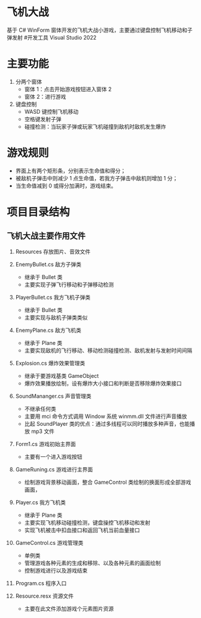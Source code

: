 # 飞机大战

基于 C# WinForm 窗体开发的飞机大战小游戏，主要通过键盘控制飞机移动和子弹发射 #开发工具
Visual Studio 2022

# 主要功能

1. 分两个窗体
   - 窗体 1：点击开始游戏按钮进入窗体 2
   - 窗体 2：进行游戏
2. 键盘控制
   - WASD 键控制飞机移动
   - 空格键发射子弹
   - 碰撞检测：当玩家子弹或玩家飞机碰撞到敌机时敌机发生爆炸

# 游戏规则

- 界面上有两个矩形条，分别表示生命值和得分；
- 被敌机子弹击中则减少 1 点生命值，若我方子弹击中敌机则增加 1 分；
- 当生命值减到 0 或得分加满时，游戏结束。

# 项目目录结构

## 飞机大战主要作用文件

1. Resources 存放图片、音效文件
2. EnemyBullet.cs 敌方子弹类
   - 继承于 Bullet 类
   - 主要实现子弹飞行移动和子弹移动检测
3. PlayerBullet.cs 我方飞机子弹类
   - 继承于 Bullet 类
   - 主要实现与敌机子弹类类似
4. EnemyPlane.cs 敌方飞机类
   - 继承于 Plane 类
   - 主要实现敌机的飞行移动、移动检测碰撞检测、敌机发射与发射时间间隔
5. Explosion.cs 爆炸效果管理类
   - 继承于要游戏基类 GameObject
   - 爆炸效果播放绘制，设有爆炸大小接口和判断是否移除爆炸效果接口
6. SoundMananger.cs 声音管理类
   - 不继承任何类
   - 主要用 mci 命令方式调用 Window 系统 winmm.dll 文件进行声音播放
   - 比起 SoundPlayer 类的优点：通过多线程可以同时播放多种声音，也能播放 mp3 文件
7. Form1.cs 游戏初始主界面
   - 主要有一个进入游戏按钮
8. GameRuning.cs 游戏进行主界面

   - 绘制游戏背景移动画面，整合 GameControl 类绘制的换面形成全部游戏画面，

9. Player.cs 我方飞机类
   - 继承于 Plane 类
   - 主要实现飞机移动碰撞检测，键盘操控飞机移动和发射
   - 实现飞机被击中扣血接口和返回飞机当前血量接口
10. GameControl.cs 游戏管理类
    - 单例类
    - 管理游戏各种元素的生成和移除、以及各种元素的画面绘制
    - 控制游戏进行以及游戏结束
11. Program.cs 程序入口
12. Resource.resx 资源文件
    - 主要在此文件添加游戏个元素图片资源
